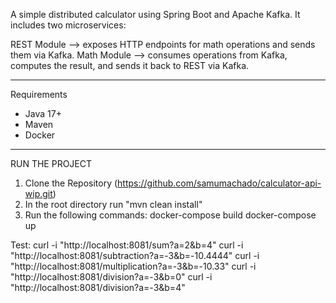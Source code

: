 A simple distributed calculator using Spring Boot and Apache Kafka. It includes two microservices:

REST Module –> exposes HTTP endpoints for math operations and sends them via Kafka.
Math Module –> consumes operations from Kafka, computes the result, and sends it back to REST via Kafka.

---

Requirements

- Java 17+
- Maven
- Docker

---

RUN THE PROJECT

1. Clone the Repository (https://github.com/samumachado/calculator-api-wip.git)
2. In the root directory run "mvn clean install"
3. Run the following commands:
  docker-compose build
  docker-compose up

Test:
curl -i "http://localhost:8081/sum?a=2&b=4" 
curl -i "http://localhost:8081/subtraction?a=-3&b=-10.4444" 
curl -i "http://localhost:8081/multiplication?a=-3&b=-10.33" 
curl -i "http://localhost:8081/division?a=-3&b=0" 
curl -i "http://localhost:8081/division?a=-3&b=4" 
